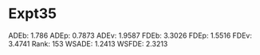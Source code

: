 # Expt35

ADEb: 1.786
ADEp: 0.7873
ADEv: 1.9587
FDEb: 3.3026
FDEp: 1.5516
FDEv: 3.4741
Rank: 153
WSADE: 1.2413
WSFDE: 2.3213